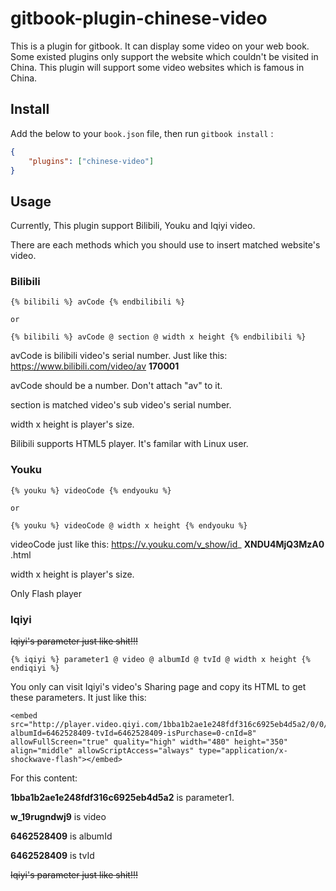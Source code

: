 # gitbook-plugin-chinese-video

This is a plugin for gitbook. It can display some video on your web book. Some existed plugins only support the website which couldn't be visited in China. This plugin will support some video websites which is famous in China.

## Install

Add the below to your `book.json` file, then run `gitbook install` :

```json
{
    "plugins": ["chinese-video"]
}
```

## Usage

Currently, This plugin support Bilibili, Youku and Iqiyi video.

There are each methods which you should use to insert matched website's video.

### Bilibili

```
{% bilibili %} avCode {% endbilibili %}

or

{% bilibili %} avCode @ section @ width x height {% endbilibili %}
```

avCode is bilibili video's serial number. Just like this: https://www.bilibili.com/video/av **170001**

avCode should be a number. Don't attach "av" to it.

section is matched video's sub video's serial number.

width x height is player's size.

Bilibili supports HTML5 player. It's familar with Linux user.

### Youku

```
{% youku %} videoCode {% endyouku %}

or

{% youku %} videoCode @ width x height {% endyouku %}
```

videoCode just like this: https://v.youku.com/v_show/id_ **XNDU4MjQ3MzA0** .html

width x height is player's size.

Only Flash player

### Iqiyi

~~Iqiyi's parameter just like shit!!!~~

```
{% iqiyi %} parameter1 @ video @ albumId @ tvId @ width x height {% endiqiyi %}
```

You only can visit Iqiyi's video's Sharing page and copy its HTML to get these parameters. It just like this:

```
<embed src="http://player.video.qiyi.com/1bba1b2ae1e248fdf316c6925eb4d5a2/0/0/w_19rugndwj9.swf-albumId=6462528409-tvId=6462528409-isPurchase=0-cnId=8" allowFullScreen="true" quality="high" width="480" height="350" align="middle" allowScriptAccess="always" type="application/x-shockwave-flash"></embed>
```

For this content:

**1bba1b2ae1e248fdf316c6925eb4d5a2** is parameter1.

**w_19rugndwj9** is video

**6462528409** is albumId

**6462528409** is tvId

~~Iqiyi's parameter just like shit!!!~~